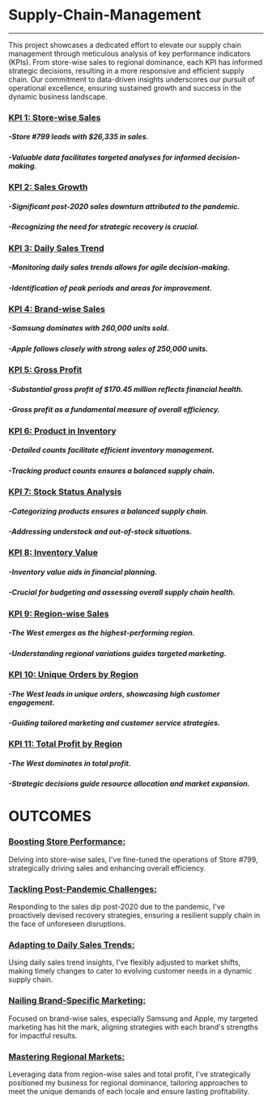 # Supply-Chain-Management
-------------------------


This project showcases a dedicated effort to elevate our supply chain management through meticulous analysis of key performance indicators (KPIs). From store-wise sales to regional dominance, each KPI has informed strategic decisions, resulting in a more responsive and efficient supply chain. Our commitment to data-driven insights underscores our pursuit of operational excellence, ensuring sustained growth and success in the dynamic business landscape.

###  <ins> KPI 1: Store-wise Sales </ins>
##### -Store #799 leads with $26,335 in sales.
##### -Valuable data facilitates targeted analyses for informed decision-making.


### <ins> KPI 2: Sales Growth </ins>
##### -Significant post-2020 sales downturn attributed to the pandemic.
##### -Recognizing the need for strategic recovery is crucial.

### <ins> KPI 3: Daily Sales Trend </ins>
##### -Monitoring daily sales trends allows for agile decision-making.
##### -Identification of peak periods and areas for improvement.

### <ins> KPI 4: Brand-wise Sales </ins>
##### -Samsung dominates with 260,000 units sold.
##### -Apple follows closely with strong sales of 250,000 units.

###  <ins> KPI 5: Gross Profit </ins>
##### -Substantial gross profit of $170.45 million reflects financial health.
##### -Gross profit as a fundamental measure of overall efficiency.

###  <ins> KPI 6: Product in Inventory </ins>
##### -Detailed counts facilitate efficient inventory management.
##### -Tracking product counts ensures a balanced supply chain.

###  <ins> KPI 7: Stock Status Analysis </ins>
##### -Categorizing products ensures a balanced supply chain.
##### -Addressing understock and out-of-stock situations.

### <ins> KPI 8: Inventory Value </ins>
##### -Inventory value aids in financial planning.
##### -Crucial for budgeting and assessing overall supply chain health.

### <ins> KPI 9: Region-wise Sales </ins>
##### -The West emerges as the highest-performing region.
##### -Understanding regional variations guides targeted marketing.

### <ins> KPI 10: Unique Orders by Region </ins>
##### -The West leads in unique orders, showcasing high customer engagement.
##### -Guiding tailored marketing and customer service strategies.

###  <ins> KPI 11: Total Profit by Region </ins>
##### -The West dominates in total profit.
##### -Strategic decisions guide resource allocation and market expansion.

#  OUTCOMES 

### <ins> Boosting Store Performance: </ins> 
Delving into store-wise sales, I've fine-tuned the operations of Store #799, strategically driving sales and enhancing overall efficiency.

### <ins>Tackling Post-Pandemic Challenges: </ins> 
Responding to the sales dip post-2020 due to the pandemic, I've proactively devised recovery strategies, ensuring a resilient supply chain in the face of unforeseen disruptions.

 ### <ins> Adapting to Daily Sales Trends: </ins> 
 Using daily sales trend insights, I've flexibly adjusted to market shifts, making timely changes to cater to evolving customer needs in a dynamic supply chain.

### <ins> Nailing Brand-Specific Marketing: </ins> 
Focused on brand-wise sales, especially Samsung and Apple, my targeted marketing has hit the mark, aligning strategies with each brand's strengths for impactful results.

### <ins> Mastering Regional Markets: </ins> 
Leveraging data from region-wise sales and total profit, I've strategically positioned my business for regional dominance, tailoring approaches to meet the unique demands of each locale and ensure lasting profitability.
